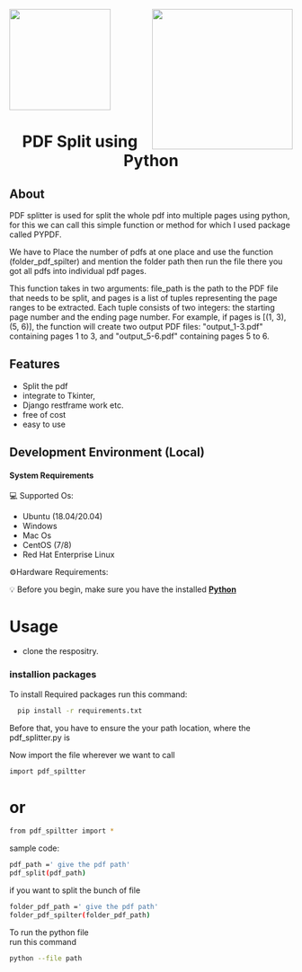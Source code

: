 

<img src="https://vivifyassets.s3.ap-south-1.amazonaws.com/lifeeazy-logo1.png" align="right" width="250"/> <img src="https://vivifyassets.s3.ap-south-1.amazonaws.com/pdf_split_image-removebg-preview.png" width="180"/> 

<h1 font-size="50px" align="center">PDF Split using Python</h1>


## About


PDF splitter is used for split  the whole pdf into multiple pages using python, for this we can call this simple function or method for which I used package called PYPDF.

We have to Place the number of pdfs at one place and use the function (folder_pdf_spilter)  and mention the folder path then run the file there you got all pdfs into individual pdf pages.

This function takes in two arguments: file_path is the path to the PDF file that needs to be split, and pages is a list of tuples representing the page ranges to be extracted. Each tuple consists of two integers: the starting page number and the ending page number. For example, if pages is [(1, 3), (5, 6)], the function will create two output PDF files: "output_1-3.pdf" containing pages 1 to 3, and "output_5-6.pdf" containing pages 5 to 6.


## Features

- Split the pdf
- integrate to Tkinter,
- Django restframe work etc.
- free of cost 
- easy to use


## Development Environment (Local)
#### System Requirements
💻 Supported Os:
* Ubuntu (18.04/20.04)
* Windows
* Mac Os
* CentOS (7/8)
* Red Hat Enterprise Linux

⚙️Hardware Requirements:



💡 Before you begin, make sure you have the  installed [**Python**](python.org)

# Usage
* clone the respositry.

### installion packages
To install Required packages run this command:
```bash
  pip install -r requirements.txt 
```

Before that, you have to ensure the your path location, where the pdf_splitter.py is


Now import the file wherever we want to call 

```bash
import pdf_spiltter
```
<h1 font-size="20px" >or</h1>

```bash
from pdf_spiltter import *
```
sample code:
```bash
pdf_path =' give the pdf path'
pdf_split(pdf_path)

```

if you want to split the bunch of file 
```bash
folder_pdf_path =' give the pdf path'
folder_pdf_spilter(folder_pdf_path)

```

To run the python  file  
run this command

```bash
python --file path 
```
